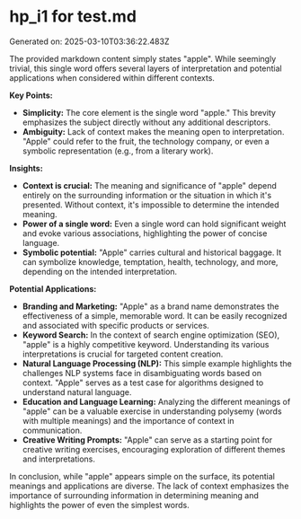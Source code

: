 # hp_i1 for test.md

Generated on: 2025-03-10T03:36:22.483Z

The provided markdown content simply states "apple".  While seemingly trivial, this single word offers several layers of interpretation and potential applications when considered within different contexts.

**Key Points:**

* **Simplicity:** The core element is the single word "apple."  This brevity emphasizes the subject directly without any additional descriptors.
* **Ambiguity:**  Lack of context makes the meaning open to interpretation.  "Apple" could refer to the fruit, the technology company, or even a symbolic representation (e.g., from a literary work).

**Insights:**

* **Context is crucial:** The meaning and significance of "apple" depend entirely on the surrounding information or the situation in which it's presented.  Without context, it's impossible to determine the intended meaning.
* **Power of a single word:** Even a single word can hold significant weight and evoke various associations, highlighting the power of concise language.
* **Symbolic potential:** "Apple" carries cultural and historical baggage.  It can symbolize knowledge, temptation, health, technology, and more, depending on the intended interpretation.

**Potential Applications:**

* **Branding and Marketing:** "Apple" as a brand name demonstrates the effectiveness of a simple, memorable word.  It can be easily recognized and associated with specific products or services.
* **Keyword Search:** In the context of search engine optimization (SEO), "apple" is a highly competitive keyword. Understanding its various interpretations is crucial for targeted content creation.
* **Natural Language Processing (NLP):**  This simple example highlights the challenges NLP systems face in disambiguating words based on context.  "Apple" serves as a test case for algorithms designed to understand natural language.
* **Education and Language Learning:**  Analyzing the different meanings of "apple" can be a valuable exercise in understanding polysemy (words with multiple meanings) and the importance of context in communication.
* **Creative Writing Prompts:**  "Apple" can serve as a starting point for creative writing exercises, encouraging exploration of different themes and interpretations.


In conclusion, while "apple" appears simple on the surface, its potential meanings and applications are diverse.  The lack of context emphasizes the importance of surrounding information in determining meaning and highlights the power of even the simplest words.
